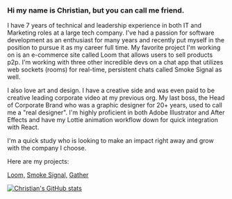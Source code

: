 ### Hi my name is Christian, but you can call me friend.

I have 7 years of technical and leadership experience in both IT and Marketing roles at a large tech company. I've had a passion for software development as an enthusiast for many years and recently put myself in the position to pursue it as my career full time. My favorite project I'm working on is an e-commerce site called Loom that allows users to sell products p2p. I'm working with three other incredible devs on a chat app that utilizes web sockets (rooms) for real-time, persistent chats called Smoke Signal as well.

I also love art and design. I have a creative side and was even paid to be creative leading corporate video at my previous org. My last boss, the Head of Corporate Brand who was a graphic designer for 20+ years, used to call me a "real designer". I'm highly proficient in both Adobe Illustrator and After Effects and have my Lottie animation workflow down for quick integration with React. 

I'm a quick study who is looking to make an impact right away and grow with the company I choose.

Here are my projects: 

[Loom,](https://loom.shopping)
[Smoke Signal,](https://smokesignal.chat)
[Gather](https://gather.city)


[![Christian's GitHub stats](https://github-readme-stats.vercel.app/api?username=cgrq)](https://github.com/anuraghazra/github-readme-stats)
